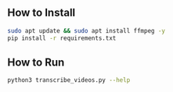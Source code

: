 ## How to Install
```bash
sudo apt update && sudo apt install ffmpeg -y
pip install -r requirements.txt
```

## How to Run
```bash
python3 transcribe_videos.py --help
```

